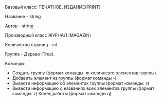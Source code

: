 Базовый класс: 
ПЕЧАТНОЕ_ИЗДАНИЕ(PRINT)

Название - string

Автор - string

Производный класс
ЖУРНАЛ (MAGAZIN)

Количество страниц - int

Группа - Дерево (Tree).

Команды:

+ Создать группу (формат команды: m количесвто элементов группы).
+ Добавить элемент из группы (формат команды -)
+ Вывести информацию об элементах группы (формат команды: s)
+ Вывести информацию о названиях всех элементов группы (формат команды: z)
Конец работы (формат команды q)
